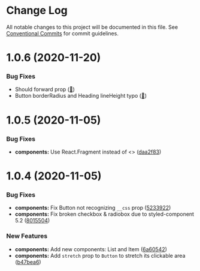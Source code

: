 # Change Log

All notable changes to this project will be documented in this file.
See [Conventional Commits](https://conventionalcommits.org) for commit guidelines.

# 1.0.6 (2020-11-20)

### Bug Fixes

* Should forward prop ([:link:](https://github.com/voidagency/factory-react-ui/pull/8))
* Button borderRadius and Heading lineHeight typo ([:link:](https://github.com/voidagency/factory-react-ui/pull/7))

# 1.0.5 (2020-11-05)

### Bug Fixes

* **components:** Use React.Fragment instead of <> ([daa2f83](https://github.com/voidagency/factory-react-ui/commit/daa2f83f40c36d547e057cf6a8ebf441b7982879))


# 1.0.4 (2020-11-05)

### Bug Fixes

* **components:** Fix Button not recognizing `__css` prop ([5233922](https://github.com/voidagency/factory-react-ui/commit/523392221cddd01f45ec40aaea4ac8f9b8a8d7a4))
* **components:** Fix broken checkbox & radiobox due to styled-component 5.2 ([8015504](https://github.com/voidagency/factory-react-ui/pull/5/commits/80155048035602049483bacd16401a54da8ed09f))

### New Features

* **components:** Add new components: List and Item ([6a60542](https://github.com/voidagency/factory-react-ui/commit/6a60542de30da35db40e7c0ea14d9842d67ea1e9))
* **components:** Add `stretch` prop to `Button` to stretch its clickable area ([b47bea6](https://github.com/voidagency/factory-react-ui/commit/b47bea6940e4b85ddcc2b723cc3464e0b1b4885e))
